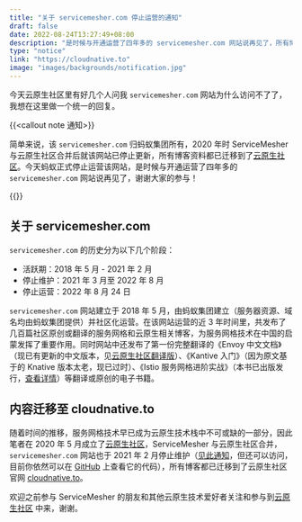 ```yaml
---
title: "关于 servicemesher.com 停止运营的通知"
draft: false
date: 2022-08-24T13:27:49+08:00
description: "是时候与开通运营了四年多的 servicemesher.com 网站说再见了，所有博客迁移至云原生社区。"
type: "notice"
link: "https://cloudnative.to"
image: "images/backgrounds/notification.jpg"
---
```


今天云原生社区里有好几个人问我 `servicemesher.com` 网站为什么访问不了了，我想在这里做一个统一的回复。

{{<callout note 通知>}}

简单来说，该 `servicemesher.com` 归蚂蚁集团所有，2020 年时 ServiceMesher 与云原生社区合并后就该网站已停止更新，所有博客资料都已迁移到了[云原生社区](https://cloudnative.to)。今天蚂蚁正式停止运营该网站，是时候与开通运营了四年多的 `servicemesher.com` 网站说再见了，谢谢大家的参与！

{{</callout>}}

## 关于 servicemesher.com

`servicemesher.com` 的历史分为以下几个阶段：

- 活跃期：2018 年 5 月 - 2021 年 2 月
- 停止维护：2021 年 3 月至 2022 年 8 月
- 停止运营：2022 年 8 月 24 日

`servicemesher.com` 网站建立于 2018 年 5 月，由蚂蚁集团建立（服务器资源、域名均由蚂蚁集团提供）并社区化运营。在该网站运营的近 3 年时间里，共发布了几百篇社区原创或翻译的服务网格和云原生相关博客，为服务网格技术在中国的启蒙发挥了重要作用。同时网站中还发布了第一份完整翻译的《Envoy 中文文档》（现已有更新的中文版本，见[云原生社区翻译版](https://cloudnative.to/envoy/)）、《Kantive 入门》（因为原文基于的 Knative 版本太老，现已过时）、《Istio 服务网格进阶实战》（本书已出版发行，[查看详情](https://jimmysong.io/blog/istio-service-mesh-book/)）等翻译或原创的电子书籍。

## 内容迁移至 cloudnative.to

随着时间的推移，服务网格技术早已成为云原生技术栈中不可或缺的一部分，因此笔者在 2020 年 5 月成立了[云原生社区](https://cloudnative.to)，ServiceMesher 与云原生社区合并，`servicemesher.com` 网站也于 2021 年 2 月停止维护（[见此通知](/notice/servicemesher-blog-merged/)，但还可以访问，目前你依然可以在 [GitHub](https://github.com/servicemesher) 上查看它的代码），所有博客都已迁移到了云原生社区官网 [cloudnative.to](https://cloudnative.to)。

欢迎之前参与 ServiceMesher 的朋友和其他云原生技术爱好者关注和参与到[云原生社区](https://cloudnative.to) 中来，谢谢。

